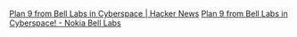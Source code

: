 
[Plan 9 from Bell Labs in Cyberspace | Hacker News](https://news.ycombinator.com/item?id=26554539)
[Plan 9 from Bell Labs in Cyberspace! - Nokia Bell Labs](https://www.bell-labs.com/institute/blog/plan-9-bell-labs-cyberspace/)
